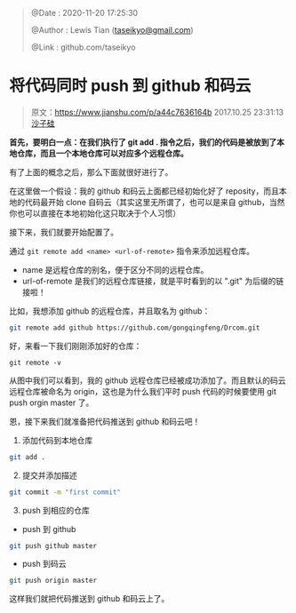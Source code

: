 > @Date    : 2020-11-20 17:25:30
>
> @Author  : Lewis Tian (taseikyo@gmail.com)
>
> @Link    : github.com/taseikyo

# 将代码同时 push 到 github 和码云

> 原文：https://www.jianshu.com/p/a44c7636164b 2017.10.25 23:31:13 [沙子硅](https://www.jianshu.com/u/c7d9eb314548)

**首先，要明白一点：在我们执行了 git add . 指令之后，我们的代码是被放到了本地仓库，而且一个本地仓库可以对应多个远程仓库。**

有了上面的概念之后，那么下面就很好进行了。

在这里做一个假设：我的 github 和码云上面都已经初始化好了 reposity，而且本地的代码最开始 clone 自码云（其实这里无所谓了，也可以是来自 github，当然你也可以直接在本地初始化这只取决于个人习惯）

接下来，我们就要开始配置了。

通过 `git remote add <name> <url-of-remote>` 指令来添加远程仓库。

- name 是远程仓库的别名，便于区分不同的远程仓库。
- url-of-remote 是我们的远程仓库链接，就是平时看到的以 ".git" 为后缀的链接啦！

比如，我想添加 github 的远程仓库，并且取名为 github：

```Bash
git remote add github https://github.com/gongqingfeng/Drcom.git
```

好，来看一下我们刚刚添加好的仓库：

```
git remote -v
```

从图中我们可以看到，我的 github 远程仓库已经被成功添加了。而且默认的码云远程仓库被命名为 origin，这也是为什么我们平时 push 代码的时候要使用 git push orgin master 了。

恩，接下来我们就准备把代码推送到 github 和码云吧！

1. 添加代码到本地仓库

```Bash
git add .
```

2. 提交并添加描述

```Bash
git commit -m "first commit"
```

3. push 到相应的仓库

- push 到 github

```Bash
git push github master
```

- push 到码云

```Bash
git push origin master
```

这样我们就把代码推送到 github 和码云上了。 
